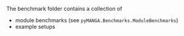 The benchmark folder contains a collection of 
- module benchmarks (see ```pyMANGA.Benchmarks.ModuleBenchmarks```)
- example setups